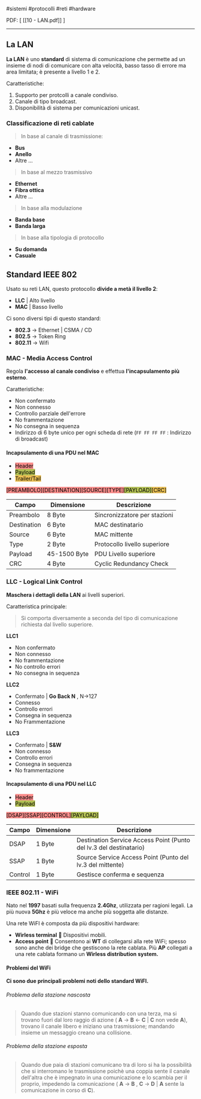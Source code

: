 #sistemi #protocolli #reti #hardware

PDF: \[ [[10 - LAN.pdf]] ]

---

## La LAN
**La LAN** è uno **standard** di sistema di comunicazione che permette ad un insieme di nodi di comunicare con alta velocità, basso tasso di errore ma area limitata; è presente a livello 1 e 2.

Caratteristiche:
1. Supporto per protcolli a canale condiviso.
2. Canale di tipo broadcast.
3. Disponibilità di sistema per comunicazioni unicast.

### Classificazione di reti cablate
> In base al canale di trasmissione:
- **Bus**
- **Anello**
- Altre ...

> In base al mezzo trasmissivo
- **Ethernet**
- **Fibra ottica**
- Altre ...

> In base alla modulazione
- **Banda base**
- **Banda larga**

> In base alla tipologia di protocollo
- **Su domanda**
- **Casuale**

## Standard IEEE 802
Usato su reti LAN, questo protocollo **divide a metà il livello 2**:
- **LLC**   | Alto livello
- **MAC** | Basso livello

Ci sono diversi tipi di questo standard:
- **802.3** -> Ethernet | CSMA / CD
- **802.5** -> Token Ring
- **802.11** -> Wifi

### MAC - Media Access Control
Regola **l'accesso al canale condiviso** e effettua **l'incapsulamento più esterno**.

Caratteristiche:
- Non confermato
- Non connesso
- Controllo parziale dell'errore
- No frammentazione
- No consegna in sequenza
- Indirizzo di 6 byte unico per ogni scheda di rete (`FF FF FF FF` : Indirizzo di broadcast)

#### Incapsulamento di una PDU nel MAC
- <mark style="background: #F85552AA;">Header</mark>
- <mark style="background: #8DA101AA;">Payload</mark>
- <mark style="background: #DFA000AA;">Trailer/Tail</mark>

<mark style="background: #F85552AA;">[PREAMBOLO][DESTINATION][SOURCE][TYPE]</mark><mark style="background: #8DA101AA;">[PAYLOAD]</mark><mark style="background: #DFA000AA;">[CRC]</mark>

| Campo       | Dimensione   | Descrizione                  |
| ----------- | ------------ | ---------------------------- |
| Preambolo   | 8 Byte       | Sincronizzatore per stazioni |
| Destination | 6 Byte       | MAC destinatario             |
| Source      | 6 Byte       | MAC mittente                 |
| Type        | 2 Byte       | Protocollo livello superiore |
| Payload     | 45-1500 Byte | PDU Livello superiore        |
| CRC         | 4 Byte       | Cyclic Redundancy Check      | 

### LLC - Logical Link Control
**Maschera i dettagli della LAN** ai livelli superiori.

Caratteristica principale:
> Si comporta diversamente a seconda del tipo di comunicazione richiesta dal livello superiore.

**LLC1**
- Non confermato
- Non connesso
- No frammentazione
- No controllo errori
- No consegna in sequenza

**LLC2**
- Confermato | **Go Back N** , N->127
- Connesso
- Controllo errori
- Consegna in sequenza
- No Frammentazione

**LLC3**
- Confermato | **S&W**
- Non connesso
- Controllo errori
- Consegna in sequenza
- No frammentazione

#### Incapsulamento di una PDU nel LLC
- <mark style="background: #F85552AA;">Header</mark>
- <mark style="background: #8DA101AA;">Payload</mark>

<mark style="background: #F85552AA;">[DSAP][SSAP][CONTROL]</mark><mark style="background: #8DA101AA;">[PAYLOAD]</mark>

| Campo       | Dimensione   | Descrizione                  |
| ----------- | ------------ | ---------------------------- |
| DSAP   | 1 Byte       | Destination Service Access Point (Punto del lv.3 del destinatario) |
| SSAP | 1 Byte       | Source Service Access Point (Punto del lv.3 del mittente)|
| Control      | 1 Byte       | Gestisce conferma e sequenza                 |


### IEEE 802.11 - WiFi
Nato nel **1997** basati sulla frequenza **2.4Ghz**, utilizzata per ragioni legali. La più nuova **5Ghz** è più veloce ma anche più soggetta alle distanze.

Una rete WiFI è composta da più dispositivi hardware:
- **Wirless terminal**
󰘍 Dispositivi mobili.
- **Access point** 
󰘍 Consentono ai **WT** di collegarsi alla rete WiFi; spesso sono anche dei bridge che gestiscono la rete cablata. Più **AP** collegati a una rete cablata formano un **Wirless distribution system.**

#### Problemi del WiFi
**Ci sono due principali problemi noti dello standard WiFI.**
###### Problema della stazione nascosta
>Quando due stazioni stanno comunicando con una terza, ma si trovano fuori dal loro raggio di azione ( **A** -> **B** <- **C** | **C** non vede **A**), trovano il canale libero e iniziano una trasmissione; mandando insieme un messaggio creano una collisione.

###### Problema della stazione esposta
>Quando due paia di stazioni comunicano tra di loro si ha la possibilità che si interromano le trasmissione poichè una coppia sente il canale dell'altra che è impegnato in una comunicazione e lo scambia per il proprio, impedendo la comunicazione ( **A** -> **B** , **C** -> **D** |  **A** sente la comunicazione in corso di **C**). 

